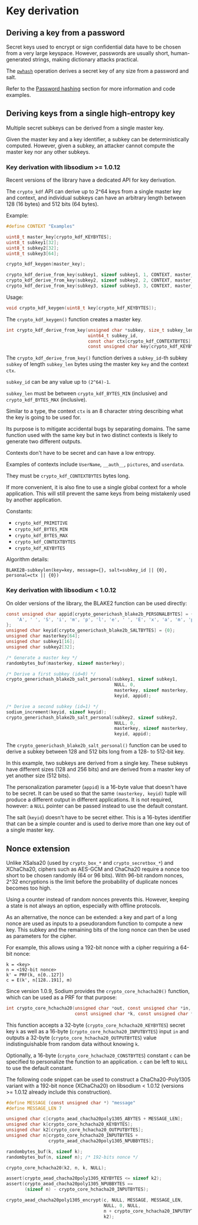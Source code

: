 # Key derivation

## Deriving a key from a password

Secret keys used to encrypt or sign confidential data have to be chosen from a
very large keyspace. However, passwords are usually short, human-generated
strings, making dictionary attacks practical.

The [`pwhash`](../password_hashing/README.md) operation
derives a secret key of any size from a password and salt.

Refer to the [Password hashing](../password_hashing/README.md) section
for more information and code examples.

## Deriving keys from a single high-entropy key

Multiple secret subkeys can be derived from a single master key.

Given the master key and a key identifier, a subkey can be deterministically
computed. However, given a subkey, an attacker cannot compute the master key nor
any other subkeys.

### Key derivation with libsodium &gt;= 1.0.12

Recent versions of the library have a dedicated API for key derivation.

The `crypto_kdf` API can derive up to 2^64 keys from a single master key and
context, and individual subkeys can have an arbitrary length between 128 \(16
bytes\) and 512 bits \(64 bytes\).

Example:

```c
#define CONTEXT "Examples"

uint8_t master_key[crypto_kdf_KEYBYTES];
uint8_t subkey1[32];
uint8_t subkey2[32];
uint8_t subkey3[64];

crypto_kdf_keygen(master_key);

crypto_kdf_derive_from_key(subkey1, sizeof subkey1, 1, CONTEXT, master_key);
crypto_kdf_derive_from_key(subkey2, sizeof subkey2, 2, CONTEXT, master_key);
crypto_kdf_derive_from_key(subkey3, sizeof subkey3, 3, CONTEXT, master_key);
```

Usage:

```c
void crypto_kdf_keygen(uint8_t key[crypto_kdf_KEYBYTES]);
```

The `crypto_kdf_keygen()` function creates a master key.

```c
int crypto_kdf_derive_from_key(unsigned char *subkey, size_t subkey_len,
                               uint64_t subkey_id,
                               const char ctx[crypto_kdf_CONTEXTBYTES],
                               const unsigned char key[crypto_kdf_KEYBYTES]);
```

The `crypto_kdf_derive_from_key()` function derives a `subkey_id`-th subkey
`subkey` of length `subkey_len` bytes using the master key `key` and the context
`ctx`.

`subkey_id` can be any value up to `(2^64)-1`.

`subkey_len` must be between `crypto_kdf_BYTES_MIN` \(inclusive\) and
`crypto_kdf_BYTES_MAX` \(inclusive\).

Similar to a type, the context `ctx` is an 8 character string describing what
the key is going to be used for.

Its purpose is to mitigate accidental bugs by separating domains. The same
function used with the same key but in two distinct contexts is likely to
generate two different outputs.

Contexts don't have to be secret and can have a low entropy.

Examples of contexts include `UserName`, `__auth__`, `pictures`, and `userdata`.

They must be `crypto_kdf_CONTEXTBYTES` bytes long.

If more convenient, it is also fine to use a single global context for a whole
application. This will still prevent the same keys from being mistakenly used by
another application.

Constants:

* `crypto_kdf_PRIMITIVE`
* `crypto_kdf_BYTES_MIN`
* `crypto_kdf_BYTES_MAX`
* `crypto_kdf_CONTEXTBYTES`
* `crypto_kdf_KEYBYTES`

Algorithm details:

`BLAKE2B-subkeylen(key=key, message={}, salt=subkey_id || {0}, personal=ctx ||
{0})`

### Key derivation with libsodium &lt; 1.0.12

On older versions of the library, the BLAKE2 function can be used directly:

```c
const unsigned char appid[crypto_generichash_blake2b_PERSONALBYTES] = {
    'A', ' ', 'S', 'i', 'm', 'p', 'l', 'e', ' ', 'E', 'x', 'a', 'm', 'p', 'l', 'e'
};
unsigned char keyid[crypto_generichash_blake2b_SALTBYTES] = {0};
unsigned char masterkey[64];
unsigned char subkey1[16];
unsigned char subkey2[32];

/* Generate a master key */
randombytes_buf(masterkey, sizeof masterkey);

/* Derive a first subkey (id=0) */
crypto_generichash_blake2b_salt_personal(subkey1, sizeof subkey1,
                                         NULL, 0,
                                         masterkey, sizeof masterkey,
                                         keyid, appid);

/* Derive a second subkey (id=1) */
sodium_increment(keyid, sizeof keyid);
crypto_generichash_blake2b_salt_personal(subkey2, sizeof subkey2,
                                         NULL, 0,
                                         masterkey, sizeof masterkey,
                                         keyid, appid);
```

The `crypto_generichash_blake2b_salt_personal()` function can be used to derive
a subkey between 128 and 512 bits long from a 128- to 512-bit key.

In this example, two subkeys are derived from a single key. These subkeys have
different sizes \(128 and 256 bits\) and are derived from a master key of yet
another size \(512 bits\).

The personalization parameter \(`appid`\) is a 16-byte value that doesn't have
to be secret. It can be used so that the same `(masterkey, keyid)` tuple will
produce a different output in different applications. It is not required, however:
a `NULL` pointer can be passed instead to use the default constant.

The salt \(`keyid`\) doesn't have to be secret either. This is a 16-bytes
identifier that can be a simple counter and is used to derive more than one
key out of a single master key.

## Nonce extension

Unlike XSalsa20 \(used by `crypto_box_*` and `crypto_secretbox_*`\) and
XChaCha20, ciphers such as AES-GCM and ChaCha20 require a nonce too short to be
chosen randomly \(64 or 96 bits\). With 96-bit random nonces, 2^32 encryptions
is the limit before the probability of duplicate nonces becomes too high.

Using a counter instead of random nonces prevents this. However, keeping a state
is not always an option, especially with offline protocols.

As an alternative, the nonce can be extended: a key and part of a long nonce
are used as inputs to a pseudorandom function to compute a new key. This subkey
and the remaining bits of the long nonce can then be used as parameters for the
cipher.

For example, this allows using a 192-bit nonce with a cipher requiring a
64-bit nonce:

```text
k = <key>
n = <192-bit nonce>
k' = PRF(k, n[0..127])
c = E(k', n[128..191], m)
```

Since version 1.0.9, Sodium provides the `crypto_core_hchacha20()` function,
which can be used as a PRF for that purpose:

```c
int crypto_core_hchacha20(unsigned char *out, const unsigned char *in,
                          const unsigned char *k, const unsigned char *c);
```

This function accepts a 32-byte \(`crypto_core_hchacha20_KEYBYTES`\) secret key
`k` as well as a 16-byte \(`crypto_core_hchacha20_INPUTBYTES`\) input `in` and
outputs a 32-byte \(`crypto_core_hchacha20_OUTPUTBYTES`\) value
indistinguishable from random data without knowing `k`.

Optionally, a 16-byte \(`crypto_core_hchacha20_CONSTBYTES`\) constant `c` can
be specified to personalize the function to an application. `c` can be left to
`NULL` to use the default constant.

The following code snippet can be used to construct a ChaCha20-Poly1305
variant with a 192-bit nonce \(XChaCha20\) on libsodium &lt; 1.0.12 \(versions
&gt;= 1.0.12 already include this construction\).

```c
#define MESSAGE (const unsigned char *) "message"
#define MESSAGE_LEN 7

unsigned char c[crypto_aead_chacha20poly1305_ABYTES + MESSAGE_LEN];
unsigned char k[crypto_core_hchacha20_KEYBYTES];
unsigned char k2[crypto_core_hchacha20_OUTPUTBYTES];
unsigned char n[crypto_core_hchacha20_INPUTBYTES +
                crypto_aead_chacha20poly1305_NPUBBYTES];

randombytes_buf(k, sizeof k);
randombytes_buf(n, sizeof n); /* 192-bits nonce */

crypto_core_hchacha20(k2, n, k, NULL);

assert(crypto_aead_chacha20poly1305_KEYBYTES <= sizeof k2);
assert(crypto_aead_chacha20poly1305_NPUBBYTES ==
       (sizeof n) - crypto_core_hchacha20_INPUTBYTES);

crypto_aead_chacha20poly1305_encrypt(c, NULL, MESSAGE, MESSAGE_LEN,
                                     NULL, 0, NULL,
                                     n + crypto_core_hchacha20_INPUTBYTES,
                                     k2);
```
